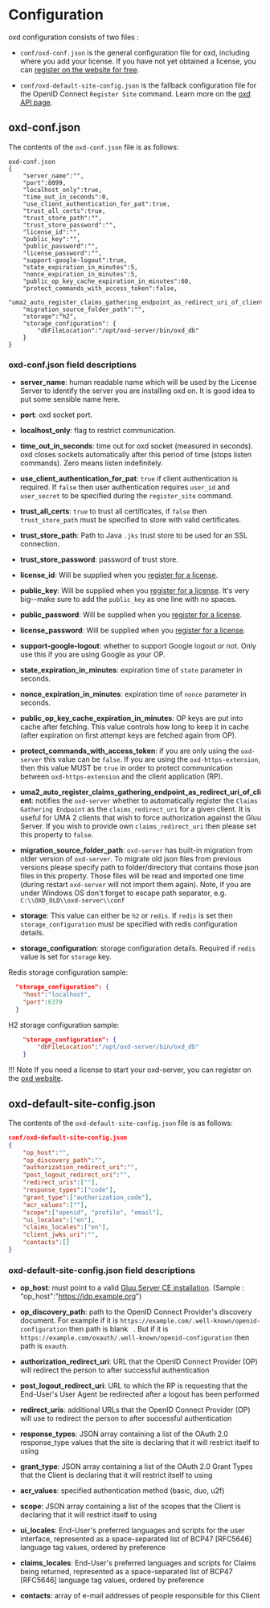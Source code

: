 # Configuration

oxd configuration consists of two files :

- `conf/oxd-conf.json` is the general configuration file for oxd, including where you add your license. If you have not yet obtained a license, you can [register on the website for free](https://oxd.gluu.org). 

- `conf/oxd-default-site-config.json` is the fallback configuration file for the OpenID Connect `Register Site` command. Learn more on the [oxd API page](../api/index.md#register-site).

## oxd-conf.json

The contents of the `oxd-conf.json` file is as follows:

```
oxd-conf.json
{
    "server_name":"",
    "port":8099,
    "localhost_only":true,
    "time_out_in_seconds":0,
    "use_client_authentication_for_pat":true,
    "trust_all_certs":true,
    "trust_store_path":"",
    "trust_store_password":"",
    "license_id":"",
    "public_key":"",
    "public_password":"",
    "license_password":"",
    "support-google-logout":true,
    "state_expiration_in_minutes":5,
    "nonce_expiration_in_minutes":5,
    "public_op_key_cache_expiration_in_minutes":60,
    "protect_commands_with_access_token":false,
    "uma2_auto_register_claims_gathering_endpoint_as_redirect_uri_of_client":true,
    "migration_source_folder_path":"",
    "storage":"h2",
    "storage_configuration": {
        "dbFileLocation":"/opt/oxd-server/bin/oxd_db"
    }
}
```
### oxd-conf.json field descriptions

- **server_name**: human readable name which will be used by the License Server to identify the server you are installing oxd on. It is good idea to put some sensible name here.

- **port**: oxd socket port.

- **localhost_only**: flag to restrict communication.

- **time_out_in_seconds**: time out for oxd socket (measured in seconds). oxd closes sockets automatically after this period of time (stops listen commands). Zero means listen indefinitely.

- **use_client_authentication_for_pat**: `true` if client authentication is required. If `false` then user authentication requires `user_id` and `user_secret` to be specified during the `register_site` command.

- **trust_all_certs**: `true` to trust all certificates, if `false` then `trust_store_path` must be specified to store with valid certificates.

- **trust_store_path**: Path to Java `.jks` trust store to be used for an SSL connection.

- **trust_store_password**: password of trust store.

- **license_id**: Will be supplied when you [register for a license](https://oxd.gluu.org). 

- **public_key**: Will be supplied when you [register for a license](https://oxd.gluu.org). It's very big--make sure to add the `public_key` as one line with no spaces.

- **public_password**: Will be supplied when you [register for a license](https://oxd.gluu.org).

- **license_password**: Will be supplied when you [register for a license](https://oxd.gluu.org).

- **support-google-logout**: whether to support Google logout or not. Only use this if you are using Google as your OP.

- **state_expiration_in_minutes**: expiration time of `state` parameter in seconds.

- **nonce_expiration_in_minutes**: expiration time of `nonce` parameter in seconds.

- **public_op_key_cache_expiration_in_minutes**: OP keys are put into cache after fetching. This value controls how long to keep it in cache (after expiration on first attempt keys are fetched again from OP).

- **protect_commands_with_access_token**: if you are only using the `oxd-server` this value can be `false`. If you are using the `oxd-https-extension`, then this value MUST be `true` in order to protect communication between `oxd-https-extension` and the client application (RP).

- **uma2_auto_register_claims_gathering_endpoint_as_redirect_uri_of_client**: notifies the `oxd-server` whether to automatically register the `Claims Gathering Endpoint` as the `claims_redirect_uri` for a given client. It is useful for UMA 2 clients that wish to force authorization against the Gluu Server. If you wish to provide own `claims_redirect_uri` then please set this property to `false`.

- **migration_source_folder_path**: `oxd-server` has built-in migration from older version of `oxd-server`. To migrate old json files from previous versions please specify path to folder/directory that contains those json files in this property. Those files will be read and imported one time (during restart `oxd-server` will not import them again). Note, if you are under Windows OS don't forget to escape path separator, e.g. `C:\\OXD_OLD\\oxd-server\\conf`

- **storage**: This value can either be `h2` or `redis`. If `redis` is set then `storage_configuration` must be specified with redis configuration details. 

- **storage_configuration**: storage configuration details. Required if `redis` value is set for `storage` key.

Redis storage configuration sample:

```json
  "storage_configuration": {
    "host":"localhost",
    "port":6379
  }
```

H2 storage configuration sample:
```json
    "storage_configuration": {
        "dbFileLocation":"/opt/oxd-server/bin/oxd_db"
    }
```

!!! Note
    If you need a license to start your oxd-server, you can register on the [oxd website](https://oxd.gluu.org). 

## oxd-default-site-config.json

The contents of the `oxd-default-site-config.json` file is as follows:


```json
conf/oxd-default-site-config.json
{
    "op_host":"",
    "op_discovery_path":"",
    "authorization_redirect_uri":"",
    "post_logout_redirect_uri":"",
    "redirect_uris":[""],
    "response_types":["code"],
    "grant_type":["authorization_code"],
    "acr_values":[""],
    "scope":["openid", "profile", "email"],
    "ui_locales":["en"],
    "claims_locales":["en"],
    "client_jwks_uri":"",
    "contacts":[]
}
```

### oxd-default-site-config.json field descriptions

- **op_host**: must point to a valid 
[Gluu Server CE installation](https://gluu.org/docs/ce/3.0.1/installation-guide/install/). (Sample : "op_host":"https://idp.example.org")

- **op_discovery_path**: path to the OpenID Connect Provider's discovery document. For example if it is `https://example.com/.well-known/openid-configuration` then path is blank ` `. But if it is `https://example.com/oxauth/.well-known/openid-configuration` then path is `oxauth`. 

- **authorization_redirect_uri**: URL that the OpenID Connect Provider (OP) will redirect the person to after  successful authentication

- **post_logout_redirect_uri**: URL to which the RP is requesting that the End-User's User Agent be redirected after a logout has been performed

- **redirect_uris**: additional URLs that the OpenID Connect Provider (OP) will use to redirect the person to after  successful authentication

- **response_types**: JSON array containing a list of the OAuth 2.0 response_type values that the site is declaring that it will restrict itself to using

- **grant_type**: JSON array containing a list of the OAuth 2.0 Grant Types that the Client is declaring that it will restrict itself to using

- **acr_values**: specified authentication method (basic, duo, u2f)

- **scope**: JSON array containing a list of the scopes that the Client is declaring that it will restrict itself to using

- **ui_locales**: End-User's preferred languages and scripts for the user interface, represented as a space-separated list of BCP47 [RFC5646] language tag values, ordered by preference

- **claims_locales**: End-User's preferred languages and scripts for Claims being returned, represented as a space-separated list of BCP47 [RFC5646] language tag values, ordered by preference

- **contacts**: array of e-mail addresses of people responsible for this Client
